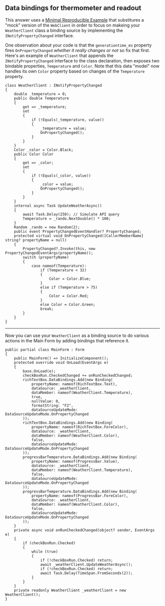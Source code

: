 ## Data bindings for thermometer and readout

This answer uses a [Minimal Reproducible Example](https://stackoverflow.com/help/minimal-reproducible-example) that substitures a "mock" version of the `WebClient` in order to focus on makeing your `WeatherClient` class a binding source by implementing the `INotifyPropertyChanged` interface.

One observation about your code is that the `generationtime_ms` property fires `OnPropertyChanged` _whether it really changes or not_ so fix that first. Here's an example of `WeatherClient` that appends the `INotifyPropertyChanged` interface to the class declaration, then exposes two bindable properties, `Temperature` and `Color`. Note that this data "model" now handles its own `Color` property based on changes of the `Temperature` property.

    class WeatherClient : INotifyPropertyChanged
    {
        double _temperature = 0;
        public double Temperature
        {
            get => _temperature;
            set
            {
                if (!Equals(_temperature, value))
                {
                    _temperature = value;
                    OnPropertyChanged();
                }
            }
        }
        Color _color = Color.Black;
        public Color Color
        {
            get => _color;
            set
            {
                if (!Equals(_color, value))
                {
                    _color = value;
                    OnPropertyChanged();
                }
            }
        }
        internal async Task UpdateWeatherAsync()
        {
            await Task.Delay(250); // Simulate API query
            Temperature = _rando.NextDouble() * 100;
        }
        Random _rando = new Random(2);
        public event PropertyChangedEventHandler? PropertyChanged;
        protected virtual void OnPropertyChanged([CallerMemberName] string? propertyName = null)
        {
            PropertyChanged?.Invoke(this, new PropertyChangedEventArgs(propertyName));
            switch (propertyName)
            {
                case nameof(Temperature):
                    if (Temperature < 32)
                    {
                        Color = Color.Blue;
                    }
                    else if (Temperature > 75)
                    {
                        Color = Color.Red;
                    }
                    else Color = Color.Green;
                    break;
            }
        }
    }

***

Now you can use your `WeatherClient` as a binding source to do various actions in the Main Form by adding bindings that reference it.

    public partial class MainForm : Form
    {
        public MainForm() => InitializeComponent();
        protected override void OnLoad(EventArgs e)
        {
            base.OnLoad(e);
            checkBoxRun.CheckedChanged += onRunCheckedChanged;
            richTextBox.DataBindings.Add(new Binding(
                propertyName: nameof(RichTextBox.Text),
                dataSource: _weatherClient,
                dataMember: nameof(WeatherClient.Temperature),
                true,
                nullValue: 0,
                formatString: "F2",
                dataSourceUpdateMode: DataSourceUpdateMode.OnPropertyChanged
            ));
            richTextBox.DataBindings.Add(new Binding(
                propertyName: nameof(RichTextBox.ForeColor),
                dataSource: _weatherClient,
                dataMember: nameof(WeatherClient.Color),
                false,
                dataSourceUpdateMode: DataSourceUpdateMode.OnPropertyChanged
            ));
            progressBarTemperature.DataBindings.Add(new Binding(
                propertyName: nameof(ProgressBar.Value),
                dataSource: _weatherClient,
                dataMember: nameof(WeatherClient.Temperature),
                false,
                dataSourceUpdateMode: DataSourceUpdateMode.OnPropertyChanged
            ));
            progressBarTemperature.DataBindings.Add(new Binding(
                propertyName: nameof(ProgressBar.ForeColor),
                dataSource: _weatherClient,
                dataMember: nameof(WeatherClient.Color),
                false,
                dataSourceUpdateMode: DataSourceUpdateMode.OnPropertyChanged
            ));
        }
        private async void onRunCheckedChanged(object? sender, EventArgs e)
        {
            if (checkBoxRun.Checked)
            {
                while (true)
                {
                    if (!checkBoxRun.Checked) return;
                    await _weatherClient.UpdateWeatherAsync();
                    if (!checkBoxRun.Checked) return;
                    await Task.Delay(TimeSpan.FromSeconds(2));
                }
            }
        }
        private readonly WeatherClient _weatherClient = new WeatherClient();
    }



